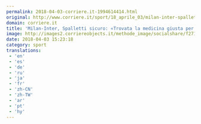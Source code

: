 ```yaml
---
permalink: 2018-04-03-corriere.it-1994614414.html
original: http://www.corriere.it/sport/18_aprile_03/milan-inter-spalletti-sicuro-trovata-medicina-giusta-guarire-11884650-374f-11e8-b6e2-a808a444e7a2.shtml
domain: corriere.it
title: 'Milan-Inter, Spalletti sicuro: «Trovata la medicina giusta per guarire»'
image: http://images2.corriereobjects.it/methode_image/socialshare/f271d8ac-374f-11e8-b6e2-a808a444e7a2.jpg
date: 2018-04-03 15:23:18
category: sport
translations: 
 - 'en'
 - 'es'
 - 'de'
 - 'ru'
 - 'ja'
 - 'fr'
 - 'zh-CN'
 - 'zh-TW'
 - 'ar'
 - 'pt'
 - 'hy'
---
```


